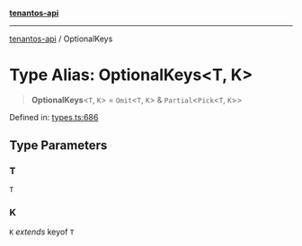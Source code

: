 [**tenantos-api**](../README.md)

***

[tenantos-api](../globals.md) / OptionalKeys

# Type Alias: OptionalKeys\<T, K\>

> **OptionalKeys**\<`T`, `K`\> = `Omit`\<`T`, `K`\> & `Partial`\<`Pick`\<`T`, `K`\>\>

Defined in: [types.ts:686](https://github.com/shadmanZero/tenantos-api/blob/5456fdea44f46a63455944d4982f5327cbeb3156/src/types.ts#L686)

## Type Parameters

### T

`T`

### K

`K` *extends* keyof `T`
